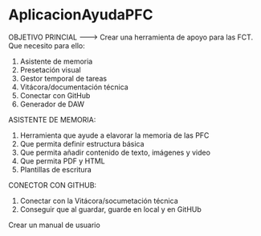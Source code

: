 # AplicacionAyudaPFC

OBJETIVO PRINCIAL ---> Crear una herramienta de apoyo para las FCT.
Que necesito para ello:
  1. Asistente de memoria
  2. Presetación visual
  3. Gestor temporal de tareas
  4. Vitácora/documentación técnica
  5. Conectar con GitHub
  6. Generador de DAW


ASISTENTE DE MEMORIA:
  1. Herramienta que ayude a elavorar la memoria de las PFC
  2. Que permita definir estructura básica
  3. Que permita añadir contenido de texto, imágenes y video
  4. Que permita PDF y HTML
  5. Plantillas de escritura


CONECTOR CON GITHUB:
  1. Conectar con la Vitácora/socumetación técnica
  2. Conseguir que al guardar, guarde en local y en GitHUb

Crear un manual de usuario
  

